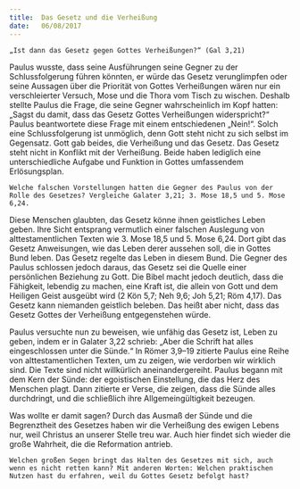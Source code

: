 ```yaml
---
title:  Das Gesetz und die Verheißung
date:   06/08/2017
---
```


`„Ist dann das Gesetz gegen Gottes Verheißungen?“ (Gal 3,21)`

Paulus wusste, dass seine Ausführungen seine Gegner zu der Schlussfolgerung führen könnten, er würde das Gesetz verunglimpfen oder seine Aussagen über die Priorität von Gottes Verheißungen wären nur ein verschleierter Versuch, Mose und die Thora vom Tisch zu wischen. Deshalb stellte Paulus die Frage, die seine Gegner wahrscheinlich im Kopf hatten: „Sagst du damit, dass das Gesetz Gottes Verheißungen widerspricht?“ Paulus beantwortete diese Frage mit einem entschiedenen „Nein!“. Solch eine Schlussfolgerung ist unmöglich, denn Gott steht nicht zu sich selbst im Gegensatz. Gott gab beides, die Verheißung und das Gesetz. Das Gesetz steht nicht in Konflikt mit der Verheißung. Beide haben lediglich eine unterschiedliche Aufgabe und Funktion in Gottes umfassendem Erlösungsplan.

`Welche falschen Vorstellungen hatten die Gegner des Paulus von der Rolle des Gesetzes? Vergleiche Galater 3,21; 3. Mose 18,5 und 5. Mose 6,24.`

Diese Menschen glaubten, das Gesetz könne ihnen geistliches Leben geben. Ihre Sicht entsprang vermutlich einer falschen Auslegung von alttestamentlichen Texten wie 3. Mose 18,5 und 5. Mose 6,24. Dort gibt das Gesetz Anweisungen, wie das Leben derer aussehen soll, die in Gottes Bund leben. Das Gesetz regelte das Leben in diesem Bund. Die Gegner des Paulus schlossen jedoch daraus, das Gesetz sei die Quelle einer persönlichen Beziehung zu Gott. Die Bibel macht jedoch deutlich, dass die Fähigkeit, lebendig zu machen, eine Kraft ist, die allein von Gott und dem Heiligen Geist ausgeübt wird (2 Kön 5,7; Neh 9,6; Joh 5,21; Röm 4,17). Das Gesetz kann niemanden geistlich beleben. Das heißt aber nicht, dass das Gesetz Gottes der Verheißung entgegenstehen würde.

Paulus versuchte nun zu beweisen, wie unfähig das Gesetz ist, Leben zu geben, indem er in Galater 3,22 schrieb: „Aber die Schrift hat alles eingeschlossen unter die Sünde.“ In Römer 3,9–19 zitierte Paulus eine Reihe von alttestamentlichen Texten, um zu zeigen, wie verdorben wir wirklich sind. Die Texte sind nicht willkürlich aneinandergereiht. Paulus begann mit dem Kern der Sünde: der egoistischen Einstellung, die das Herz des Menschen plagt. Dann zitierte er Verse, die zeigen, dass die Sünde alles durchdringt, und die schließlich ihre Allgemeingültigkeit bezeugen.

Was wollte er damit sagen? Durch das Ausmaß der Sünde und die Begrenztheit des Gesetzes haben wir die Verheißung des ewigen Lebens nur, weil Christus an unserer Stelle treu war. Auch hier findet sich wieder die große Wahrheit, die die Reformation antrieb.

`Welchen großen Segen bringt das Halten des Gesetzes mit sich, auch wenn es nicht retten kann? Mit anderen Worten: Welchen praktischen Nutzen hast du erfahren, weil du Gottes Gesetz befolgt hast?`